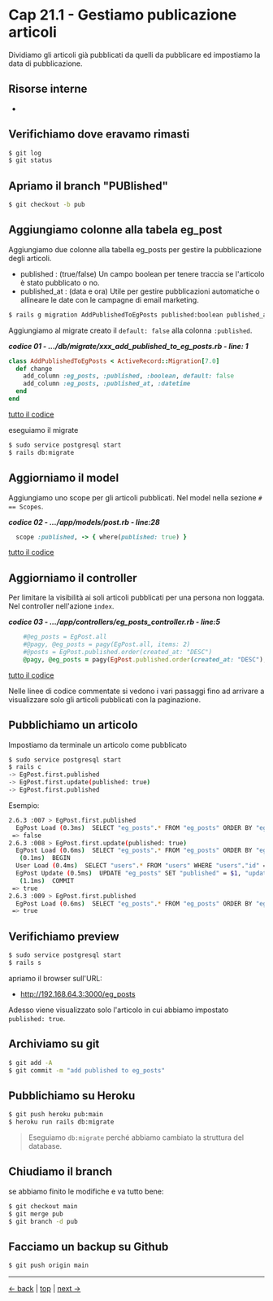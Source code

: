 # <a name="top"></a> Cap 21.1 - Gestiamo publicazione articoli

Dividiamo gli articoli già pubblicati da quelli da pubblicare ed impostiamo la data di pubblicazione.



## Risorse interne

- []()



## Verifichiamo dove eravamo rimasti

```bash
$ git log
$ git status
```



## Apriamo il branch "PUBlished"

```bash
$ git checkout -b pub
```



## Aggiungiamo colonne alla tabela eg_post

Aggiungiamo due colonne alla tabella eg_posts per gestire la pubblicazione degli articoli.

- published      : (true/false) Un campo boolean per tenere traccia se l'articolo è stato pubblicato o no.
- published_at   : (data e ora) Utile per gestire pubblicazioni automatiche o allineare le date con le campagne di email marketing.

```bash
$ rails g migration AddPublishedToEgPosts published:boolean published_at:datetime
```

Aggiungiamo al migrate creato il `default: false` alla colonna `:published`.

***codice 01 - .../db/migrate/xxx_add_published_to_eg_posts.rb - line: 1***

```ruby
class AddPublishedToEgPosts < ActiveRecord::Migration[7.0]
  def change
    add_column :eg_posts, :published, :boolean, default: false
    add_column :eg_posts, :published_at, :datetime
  end
end
```

[tutto il codice](https://github.com/flaviobordonidev/leanpubabrandnewcms/blob/master/01-base/21-eg_posts_published/01_01-xxx_add_published_to_eg_posts.rb)

eseguiamo il migrate 

```bash
$ sudo service postgresql start
$ rails db:migrate
```



## Aggiorniamo il model

Aggiungiamo uno scope per gli articoli pubblicati.
Nel model nella sezione `# == Scopes`.

***codice 02 - .../app/models/post.rb - line:28***

```ruby
  scope :published, -> { where(published: true) }
```

[tutto il codice](https://github.com/flaviobordonidev/leanpubabrandnewcms/blob/master/01-base/21-eg_posts_published/01_02-models-post.rb)



## Aggiorniamo il controller

Per limitare la visibilità ai soli articoli pubblicati per una persona non loggata.
Nel controller nell'azione `index`.

***codice 03 - .../app/controllers/eg_posts_controller.rb - line:5***

```ruby
    #@eg_posts = EgPost.all
    #@pagy, @eg_posts = pagy(EgPost.all, items: 2)
    #@posts = EgPost.published.order(created_at: "DESC")
    @pagy, @eg_posts = pagy(EgPost.published.order(created_at: "DESC"), items: 2)
```

[tutto il codice](https://github.com/flaviobordonidev/leanpubabrandnewcms/blob/master/01-base/21-eg_posts_published/01_03-controllers-eg_posts_controller.rb)


Nelle linee di codice commentate si vedono i vari passaggi fino ad arrivare a visualizzare solo gli articoli pubblicati con la paginazione.



## Pubblichiamo un articolo

Impostiamo da terminale un articolo come pubblicato

```bash
$ sudo service postgresql start
$ rails c
-> EgPost.first.published
-> EgPost.first.update(published: true)
-> EgPost.first.published
```

Esempio:

```bash
2.6.3 :007 > EgPost.first.published
  EgPost Load (0.3ms)  SELECT "eg_posts".* FROM "eg_posts" ORDER BY "eg_posts"."id" ASC LIMIT $1  [["LIMIT", 1]]
 => false 
2.6.3 :008 > EgPost.first.update(published: true)
  EgPost Load (0.6ms)  SELECT "eg_posts".* FROM "eg_posts" ORDER BY "eg_posts"."id" ASC LIMIT $1  [["LIMIT", 1]]
   (0.1ms)  BEGIN
  User Load (0.4ms)  SELECT "users".* FROM "users" WHERE "users"."id" = $1 LIMIT $2  [["id", 1], ["LIMIT", 1]]
  EgPost Update (0.5ms)  UPDATE "eg_posts" SET "published" = $1, "updated_at" = $2 WHERE "eg_posts"."id" = $3  [["published", true], ["updated_at", "2020-02-07 09:22:47.171470"], ["id", 1]]
   (1.1ms)  COMMIT
 => true 
2.6.3 :009 > EgPost.first.published
  EgPost Load (0.6ms)  SELECT "eg_posts".* FROM "eg_posts" ORDER BY "eg_posts"."id" ASC LIMIT $1  [["LIMIT", 1]]
 => true 
```



## Verifichiamo preview

```bash
$ sudo service postgresql start
$ rails s
```

apriamo il browser sull'URL:

- http://192.168.64.3:3000/eg_posts

Adesso viene visualizzato solo l'articolo in cui abbiamo impostato `published: true`.



## Archiviamo su git

```bash
$ git add -A
$ git commit -m "add published to eg_posts"
```



## Pubblichiamo su Heroku

```bash
$ git push heroku pub:main
$ heroku run rails db:migrate
```

> Eseguiamo `db:migrate` perché abbiamo cambiato la struttura del database.



## Chiudiamo il branch

se abbiamo finito le modifiche e va tutto bene:

```bash
$ git checkout main
$ git merge pub
$ git branch -d pub
```



## Facciamo un backup su Github

```bash
$ git push origin main
```



---

[<- back](https://github.com/flaviobordonidev/leanpubabrandnewcms/blob/master/01-base/20-organize_models/01_00-organizing-our-models-it.md)
 | [top](#top) |
[next ->](https://github.com/flaviobordonidev/leanpubabrandnewcms/blob/master/01-base/21-eg_posts_published/02_00-publish-form-submit-it.md)
